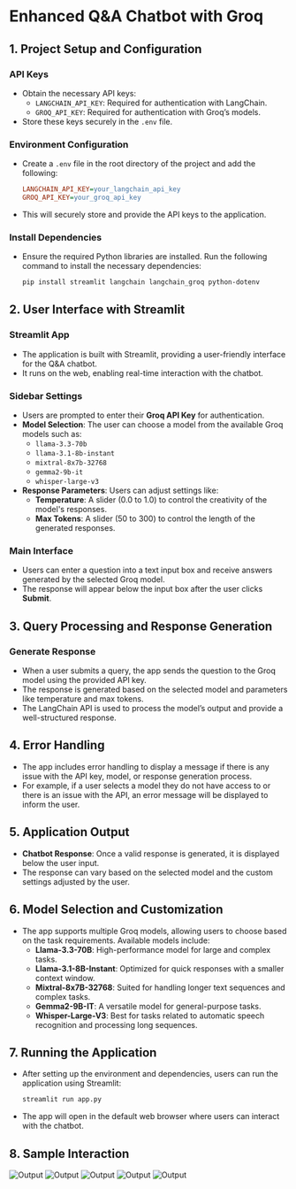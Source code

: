 # Enhanced Q&A Chatbot with Groq

## 1. Project Setup and Configuration

### **API Keys**
   - Obtain the necessary API keys:
     - `LANGCHAIN_API_KEY`: Required for authentication with LangChain.
     - `GROQ_API_KEY`: Required for authentication with Groq’s models.
   - Store these keys securely in the `.env` file.

### **Environment Configuration**
   - Create a `.env` file in the root directory of the project and add the following:
     ```ini
     LANGCHAIN_API_KEY=your_langchain_api_key
     GROQ_API_KEY=your_groq_api_key
     ```
   - This will securely store and provide the API keys to the application.

### **Install Dependencies**
   - Ensure the required Python libraries are installed. Run the following command to install the necessary dependencies:
     ```bash
     pip install streamlit langchain langchain_groq python-dotenv
     ```

## 2. User Interface with Streamlit

### **Streamlit App**
   - The application is built with Streamlit, providing a user-friendly interface for the Q&A chatbot. 
   - It runs on the web, enabling real-time interaction with the chatbot.

### **Sidebar Settings**
   - Users are prompted to enter their **Groq API Key** for authentication.
   - **Model Selection**: The user can choose a model from the available Groq models such as:
     - `llama-3.3-70b`
     - `llama-3.1-8b-instant`
     - `mixtral-8x7b-32768`
     - `gemma2-9b-it`
     - `whisper-large-v3`
   - **Response Parameters**: Users can adjust settings like:
     - **Temperature**: A slider (0.0 to 1.0) to control the creativity of the model's responses.
     - **Max Tokens**: A slider (50 to 300) to control the length of the generated responses.

### **Main Interface**
   - Users can enter a question into a text input box and receive answers generated by the selected Groq model.
   - The response will appear below the input box after the user clicks **Submit**.

## 3. Query Processing and Response Generation

### **Generate Response**
   - When a user submits a query, the app sends the question to the Groq model using the provided API key.
   - The response is generated based on the selected model and parameters like temperature and max tokens.
   - The LangChain API is used to process the model’s output and provide a well-structured response.

## 4. Error Handling

   - The app includes error handling to display a message if there is any issue with the API key, model, or response generation process.
   - For example, if a user selects a model they do not have access to or there is an issue with the API, an error message will be displayed to inform the user.

## 5. Application Output

   - **Chatbot Response**: Once a valid response is generated, it is displayed below the user input.
   - The response can vary based on the selected model and the custom settings adjusted by the user.

## 6. Model Selection and Customization

   - The app supports multiple Groq models, allowing users to choose based on the task requirements. Available models include:
     - **Llama-3.3-70B**: High-performance model for large and complex tasks.
     - **Llama-3.1-8B-Instant**: Optimized for quick responses with a smaller context window.
     - **Mixtral-8x7B-32768**: Suited for handling longer text sequences and complex tasks.
     - **Gemma2-9B-IT**: A versatile model for general-purpose tasks.
     - **Whisper-Large-V3**: Best for tasks related to automatic speech recognition and processing long sequences.

## 7. Running the Application

   - After setting up the environment and dependencies, users can run the application using Streamlit:
     ```bash
     streamlit run app.py
     ```
   - The app will open in the default web browser where users can interact with the chatbot.

## 8. Sample Interaction

   ![Output]((https://github.com/minalmmm/Enhanced-Q-A-Chatbot-With-Groq/blob/main/img1.png))
   ![Output]((https://github.com/minalmmm/Enhanced-Q-A-Chatbot-With-Groq/blob/main/img2.png))
   ![Output]((https://github.com/minalmmm/Enhanced-Q-A-Chatbot-With-Groq/blob/main/img3.png))
   ![Output]((https://github.com/minalmmm/Enhanced-Q-A-Chatbot-With-Groq/blob/main/img4.png))
   ![Output]((https://github.com/minalmmm/Enhanced-Q-A-Chatbot-With-Groq/blob/main/img5.png))
   
